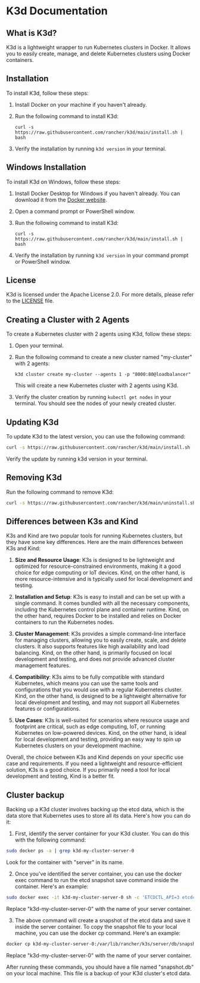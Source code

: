 # K3d Documentation

## What is K3d?

K3d is a lightweight wrapper to run Kubernetes clusters in Docker. It allows you to easily create, manage, and delete Kubernetes clusters using Docker containers.

## Installation

To install K3d, follow these steps:

1. Install Docker on your machine if you haven't already.
2. Run the following command to install K3d:

    ```shell
    curl -s https://raw.githubusercontent.com/rancher/k3d/main/install.sh | bash
    ```

3. Verify the installation by running `k3d version` in your terminal.

## Windows Installation

To install K3d on Windows, follow these steps:

1. Install Docker Desktop for Windows if you haven't already. You can download it from the [Docker website](https://www.docker.com/products/docker-desktop).

2. Open a command prompt or PowerShell window.

3. Run the following command to install K3d:

    ```shell
    curl -s https://raw.githubusercontent.com/rancher/k3d/main/install.sh | bash
    ```

4. Verify the installation by running `k3d version` in your command prompt or PowerShell window.


## License

K3d is licensed under the Apache License 2.0. For more details, please refer to the [LICENSE](https://github.com/rancher/k3d/blob/main/LICENSE) file.

## Creating a Cluster with 2 Agents

To create a Kubernetes cluster with 2 agents using K3d, follow these steps:

1. Open your terminal.
2. Run the following command to create a new cluster named "my-cluster" with 2 agents:

    ```shell
    k3d cluster create my-cluster --agents 1 -p "8000:80@loadbalancer"
    ```

   This will create a new Kubernetes cluster with 2 agents using K3d.

3. Verify the cluster creation by running `kubectl get nodes` in your terminal. You should see the nodes of your newly created cluster.

## Updating K3d

To update K3d to the latest version, you can use the following command:
```bash
curl -s https://raw.githubusercontent.com/rancher/k3d/main/install.sh | bash
```

Verify the update by running k3d version in your terminal.

## Removing K3d

Run the following command to remove K3d:

```bash
curl -s https://raw.githubusercontent.com/rancher/k3d/main/uninstall.sh | bash
```
## Differences between K3s and Kind

K3s and Kind are two popular tools for running Kubernetes clusters, but they have some key differences. Here are the main differences between K3s and Kind:

1. **Size and Resource Usage**: K3s is designed to be lightweight and optimized for resource-constrained environments, making it a good choice for edge computing or IoT devices. Kind, on the other hand, is more resource-intensive and is typically used for local development and testing.

2. **Installation and Setup**: K3s is easy to install and can be set up with a single command. It comes bundled with all the necessary components, including the Kubernetes control plane and container runtime. Kind, on the other hand, requires Docker to be installed and relies on Docker containers to run the Kubernetes nodes.

3. **Cluster Management**: K3s provides a simple command-line interface for managing clusters, allowing you to easily create, scale, and delete clusters. It also supports features like high availability and load balancing. Kind, on the other hand, is primarily focused on local development and testing, and does not provide advanced cluster management features.

4. **Compatibility**: K3s aims to be fully compatible with standard Kubernetes, which means you can use the same tools and configurations that you would use with a regular Kubernetes cluster. Kind, on the other hand, is designed to be a lightweight alternative for local development and testing, and may not support all Kubernetes features or configurations.

5. **Use Cases**: K3s is well-suited for scenarios where resource usage and footprint are critical, such as edge computing, IoT, or running Kubernetes on low-powered devices. Kind, on the other hand, is ideal for local development and testing, providing an easy way to spin up Kubernetes clusters on your development machine.

Overall, the choice between K3s and Kind depends on your specific use case and requirements. If you need a lightweight and resource-efficient solution, K3s is a good choice. If you primarily need a tool for local development and testing, Kind is a better fit.

## Cluster backup

Backing up a K3d cluster involves backing up the etcd data, which is the data store that Kubernetes uses to store all its data. Here's how you can do it:

1. First, identify the server container for your K3d cluster. You can do this with the following command:

```bash
sudo docker ps -a | grep k3d-my-cluster-server-0
```
Look for the container with "server" in its name.

2. Once you've identified the server container, you can use the docker exec command to run the etcd snapshot save command inside the container. Here's an example:

```bash
sudo docker exec -it k3d-my-cluster-server-0 sh -c 'ETCDCTL_API=3 etcdctl snapshot save /var/lib/rancher/k3s/server/db/snapshot.db --endpoints=https://localhost:2379 --cacert=/var/lib/rancher/k3s/server/tls/etcd/server-ca.crt --cert=/var/lib/rancher/k3s/server/tls/etcd/server-client.crt --key=/var/lib/rancher/k3s/server/tls/etcd/server-client.key'
```
Replace "k3d-my-cluster-server-0" with the name of your server container.

3. The above command will create a snapshot of the etcd data and save it inside the server container. To copy the snapshot file to your local machine, you can use the docker cp command. Here's an example:

```bash
docker cp k3d-my-cluster-server-0:/var/lib/rancher/k3s/server/db/snapshot.db ./snapshot.db`
```
Replace "k3d-my-cluster-server-0" with the name of your server container.

After running these commands, you should have a file named "snapshot.db" on your local machine. This file is a backup of your K3d cluster's etcd data.

